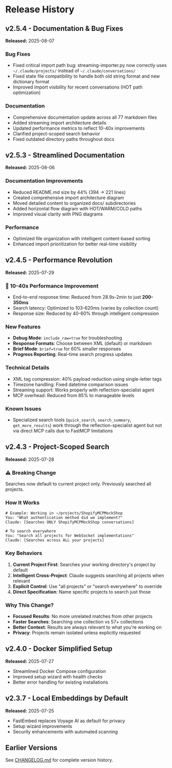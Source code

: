 # Release History

## v2.5.4 - Documentation & Bug Fixes
**Released:** 2025-08-07

### Bug Fixes
- Fixed critical import path bug: streaming-importer.py now correctly uses `~/.claude/projects/` instead of `~/.claude/conversations/`
- Fixed state file compatibility to handle both old string format and new dictionary format
- Improved import visibility for recent conversations (HOT path optimization)

### Documentation
- Comprehensive documentation update across all 77 markdown files
- Added streaming import architecture details
- Updated performance metrics to reflect 10-40x improvements
- Clarified project-scoped search behavior
- Fixed outdated directory paths throughout docs

## v2.5.3 - Streamlined Documentation
**Released:** 2025-08-06

### Documentation Improvements
- Reduced README.md size by 44% (394 → 221 lines)
- Created comprehensive import architecture diagram
- Moved detailed content to organized docs/ subdirectories
- Added horizontal flow diagram with HOT/WARM/COLD paths
- Improved visual clarity with PNG diagrams

### Performance
- Optimized file organization with intelligent content-based sorting
- Enhanced import prioritization for better real-time visibility

## v2.4.5 - Performance Revolution
**Released:** 2025-07-29

### 🚀 10-40x Performance Improvement
- End-to-end response time: Reduced from 28.9s-2min to just **200-350ms**
- Search latency: Optimized to 103-620ms (varies by collection count)
- Response size: Reduced by 40-60% through intelligent compression

### New Features
- **Debug Mode**: `include_raw=true` for troubleshooting
- **Response Formats**: Choose between XML (default) or markdown
- **Brief Mode**: `brief=true` for 60% smaller responses
- **Progress Reporting**: Real-time search progress updates

### Technical Details
- XML tag compression: 40% payload reduction using single-letter tags
- Timezone handling: Fixed datetime comparison issues
- Streaming support: Works properly with reflection-specialist agent
- MCP overhead: Reduced from 85% to manageable levels

### Known Issues
- Specialized search tools (`quick_search`, `search_summary`, `get_more_results`) work through the reflection-specialist agent but not via direct MCP calls due to FastMCP limitations

## v2.4.3 - Project-Scoped Search
**Released:** 2025-07-28

### ⚠️ Breaking Change
Searches now default to current project only. Previously searched all projects.

### How It Works
```
# Example: Working in ~/projects/ShopifyMCPMockShop
You: "What authentication method did we implement?"
Claude: [Searches ONLY ShopifyMCPMockShop conversations]

# To search everywhere
You: "Search all projects for WebSocket implementations"
Claude: [Searches across ALL your projects]
```

### Key Behaviors
1. **Current Project First**: Searches your working directory's project by default
2. **Intelligent Cross-Project**: Claude suggests searching all projects when relevant
3. **Explicit Control**: Use "all projects" or "search everywhere" to override
4. **Direct Specification**: Name specific projects to search just those

### Why This Change?
- **Focused Results**: No more unrelated matches from other projects
- **Faster Searches**: Searching one collection vs 57+ collections
- **Better Context**: Results are always relevant to what you're working on
- **Privacy**: Projects remain isolated unless explicitly requested

## v2.4.0 - Docker Simplified Setup
**Released:** 2025-07-27

- Streamlined Docker Compose configuration
- Improved setup wizard with health checks
- Better error handling for existing installations

## v2.3.7 - Local Embeddings by Default
**Released:** 2025-07-25

- FastEmbed replaces Voyage AI as default for privacy
- Setup wizard improvements
- Security enhancements with automated scanning

## Earlier Versions
See [CHANGELOG.md](../CHANGELOG.md) for complete version history.